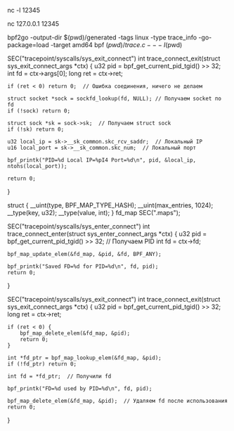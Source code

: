 nc -l 12345

nc 127.0.0.1 12345



bpf2go -output-dir $(pwd)/generated -tags linux -type trace_info -go-package=load -target amd64 bpf $(pwd)/trace.c -- -I$(pwd)

SEC("tracepoint/syscalls/sys_exit_connect")
int trace_connect_exit(struct sys_exit_connect_args *ctx) {
    u32 pid = bpf_get_current_pid_tgid() >> 32;
    int fd = ctx->args[0];
    long ret = ctx->ret;

    if (ret < 0) return 0;  // Ошибка соединения, ничего не делаем

    struct socket *sock = sockfd_lookup(fd, NULL); // Получаем socket по fd
    if (!sock) return 0;

    struct sock *sk = sock->sk;  // Получаем struct sock
    if (!sk) return 0;

    u32 local_ip = sk->__sk_common.skc_rcv_saddr;  // Локальный IP
    u16 local_port = sk->__sk_common.skc_num;  // Локальный порт

    bpf_printk("PID=%d Local IP=%pI4 Port=%d\n", pid, &local_ip, ntohs(local_port));

    return 0;
}

struct {
    __uint(type, BPF_MAP_TYPE_HASH);
    __uint(max_entries, 1024);
    __type(key, u32);
    __type(value, int);
} fd_map SEC(".maps");

SEC("tracepoint/syscalls/sys_enter_connect")
int trace_connect_enter(struct sys_enter_connect_args *ctx) {
    u32 pid = bpf_get_current_pid_tgid() >> 32;  // Получаем PID
    int fd = ctx->fd;

    bpf_map_update_elem(&fd_map, &pid, &fd, BPF_ANY);
    
    bpf_printk("Saved FD=%d for PID=%d\n", fd, pid);
    return 0;
}

SEC("tracepoint/syscalls/sys_exit_connect")
int trace_connect_exit(struct sys_exit_connect_args *ctx) {
    u32 pid = bpf_get_current_pid_tgid() >> 32;
    long ret = ctx->ret;

    if (ret < 0) {
        bpf_map_delete_elem(&fd_map, &pid);
        return 0;
    }

    int *fd_ptr = bpf_map_lookup_elem(&fd_map, &pid);
    if (!fd_ptr) return 0;

    int fd = *fd_ptr;  // Получили fd

    bpf_printk("FD=%d used by PID=%d\n", fd, pid);

    bpf_map_delete_elem(&fd_map, &pid);  // Удаляем fd после использования
    return 0;
}





